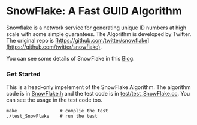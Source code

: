 # SnowFlake: A Fast GUID Algorithm

Snowflake is a network service for generating unique ID numbers at high scale with some simple guarantees. The Algorithm is developed by Twitter. The original repo is [https://github.com/twitter/snowflake](https://github.com/twitter/snowflake).

You can see some details of SnowFlake in this [Blog]().

### Get Started

This is a head-only impelement of the SnowFlake Algorithm. The algorithm code is in [SnowFlake.h](./SnowFlake.h) and the test code is in [test/test_SnowFlake.cc](./test/test_SnowFlake.cc). You can see the usage in the test code too.

```shell
make                # complie the test
./test_SnowFlake    # run the test
```
